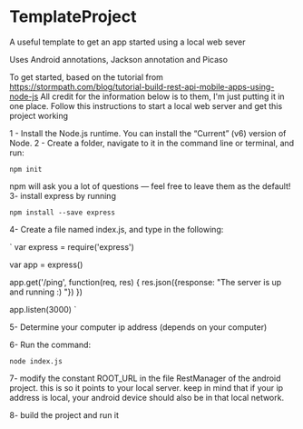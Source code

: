 # TemplateProject
A useful template to get an app started using a local web sever

Uses Android annotations, Jackson annotation and  Picaso

To get started, based on the tutorial from https://stormpath.com/blog/tutorial-build-rest-api-mobile-apps-using-node-js
All credit for the information below is to them, I'm just putting it in one place. 
Follow this instructions to start a local web server and get this project working

1 - Install the Node.js runtime. You can install the “Current” (v6) version of Node.
2 - Create a folder, navigate to it in the command line or terminal, and run:

  `npm init`

npm will ask you a lot of questions — feel free to leave them as the default!
3- install express by running

 ` npm install --save express `
  
4- Create a file named index.js, and type in the following:

 ` var express = require('express')
 
  var app = express()
 
  app.get('/ping', function(req, res) {
    res.json({response: "The server is up and running :) "})
  })
 
  app.listen(3000) `
 
5- Determine your computer ip address (depends on your computer)

6- Run the command:
  
  `node index.js`
  
7- modify the constant ROOT_URL in the file RestManager of the android project. this is so it points to your local server.
  keep in mind that if your ip address is local, your android device should also be in that local network.  

8- build the project and run it 

